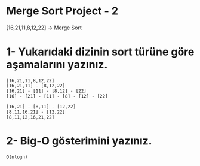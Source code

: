 # Merge Sort Project - 2

[16,21,11,8,12,22] -> Merge Sort

# 1- Yukarıdaki dizinin sort türüne göre aşamalarını yazınız.

```
[16,21,11,8,12,22]
[16,21,11] - [8,12,22]
[16,21] - [11] - [8,12] - [22]
[16] - [21] - [11] - [8] - [12] - [22] 

[16,21] - [8,11] - [12,22]               
[8,11,16,21] - [12,22]
[8,11,12,16,21,22]

```

# 2- Big-O gösterimini yazınız.

```
O(nlogn)

```